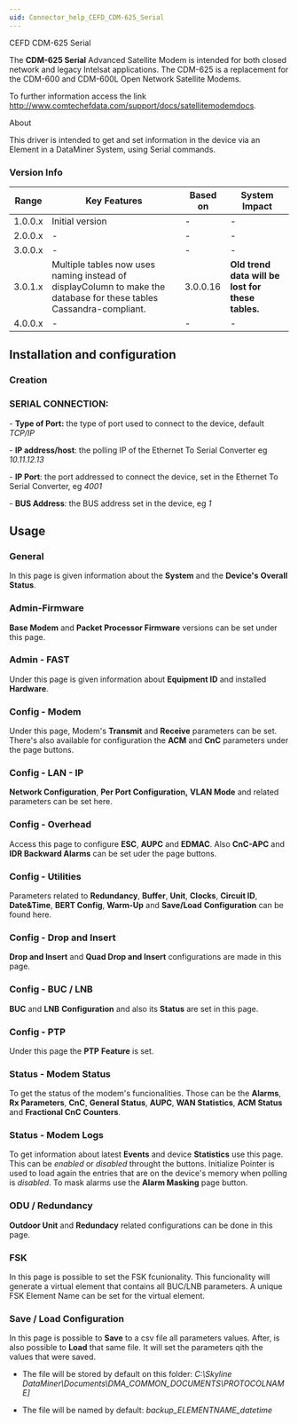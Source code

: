 ```yaml
---
uid: Connector_help_CEFD_CDM-625_Serial
---
```


CEFD CDM-625 Serial

The **CDM-625 Serial** Advanced Satellite Modem is intended for both closed network and legacy Intelsat applications. The CDM-625 is a replacement for the CDM-600 and CDM-600L Open Network Satellite Modems.

To further information access the link <http://www.comtechefdata.com/support/docs/satellitemodemdocs>.

About

This driver is intended to get and set information in the device via an Element in a DataMiner System, using Serial commands.

### Version Info

| **Range** | **Key Features**                                                                                                    | **Based on** | **System Impact**                                 |
|-----------|---------------------------------------------------------------------------------------------------------------------|--------------|---------------------------------------------------|
| 1.0.0.x   | Initial version                                                                                                     | \-           | \-                                                |
| 2.0.0.x   | \-                                                                                                                  | \-           | \-                                                |
| 3.0.0.x   | \-                                                                                                                  | \-           | \-                                                |
| 3.0.1.x   | Multiple tables now uses naming instead of displayColumn to make the database for these tables Cassandra-compliant. | 3.0.0.16     | **Old trend data will be lost for these tables.** |
| 4.0.0.x   | \-                                                                                                                  | \-           | \-                                                |

## Installation and configuration

### Creation

### SERIAL CONNECTION:

\- **Type of Port:** the type of port used to connect to the device, default *TCP/IP*

\- **IP address/host**: the polling IP of the Ethernet To Serial Converter eg *10.11.12.13*

\- **IP Port**: the port addressed to connect the device, set in the Ethernet To Serial Converter, eg *4001*

\- **BUS Address**: the BUS address set in the device, eg *1*

## Usage

### General

In this page is given information about the **System** and the **Device's** **Overall Status**.

### Admin-Firmware

**Base Modem** and **Packet Processor Firmware** versions can be set under this page.

### Admin - FAST

Under this page is given information about **Equipment ID** and installed **Hardware**.

### Config - Modem

Under this page, Modem's **Transmit** and **Receive** parameters can be set. There's also available for configuration the **ACM** and **CnC** parameters under the page buttons.

### Config - LAN - IP

**Network Configuration**, **Per Port Configuration,** **VLAN Mode** and related parameters can be set here.

### Config - Overhead

Access this page to configure **ESC**, **AUPC** and **EDMAC**. Also **CnC-APC** and **IDR Backward Alarms** can be set uder the page buttons.

### Config - Utilities

Parameters related to **Redundancy**, **Buffer**, **Unit**, **Clocks**, **Circuit ID**, **Date&Time**, **BERT Config**, **Warm-Up** and **Save/Load** **Configuration** can be found here.

### Config - Drop and Insert

**Drop and Insert** and **Quad Drop and Insert** configurations are made in this page.

### Config - BUC / LNB

**BUC** and **LNB** **Configuration** and also its **Status** are set in this page.

### Config - PTP

Under this page the **PTP** **Feature** is set.

### Status - Modem Status

To get the status of the modem's funcionalities. Those can be the **Alarms**, **Rx Parameters**, **CnC**, **General Status**, **AUPC**, **WAN Statistics**, **ACM Status** and **Fractional CnC** **Counters**.

### Status - Modem Logs

To get information about latest **Events** and device **Statistics** use this page. This can be *enabled* or *disabled* throught the buttons. Initialize Pointer is used to load again the entries that are on the device's memory when polling is *disabled*. To mask alarms use the **Alarm Masking** page button.

### ODU / Redundancy

**Outdoor Unit** and **Redundacy** related configurations can be done in this page.

### FSK

In this page is possible to set the FSK fcunionality. This funcionality will generate a virtual element that contains all BUC/LNB parameters. A unique FSK Element Name can be set for the virtual element.

### Save / Load Configuration

In this page is possible to **Save** to a csv file all parameters values. After, is also possible to **Load** that same file. It will set the parameters qith the values that were saved.

- The file will be stored by default on this folder: *C:\Skyline DataMiner\Documents\DMA_COMMON_DOCUMENTS\\PROTOCOLNAME\]*

- The file will be named by default: *backup_ELEMENTNAME_datetime*
